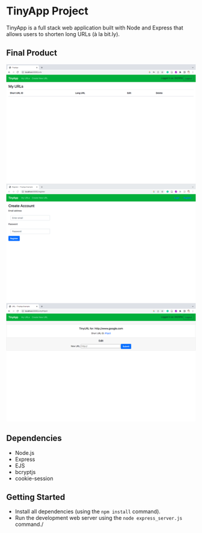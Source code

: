 # TinyApp Project

TinyApp is a full stack web application built with Node and Express that allows users to shorten long URLs (à la bit.ly).

## Final Product

!["My URLs"](/urls.png)
!["Register Page"](/register.png)
!["Edit Page"](/urls-id.png)

## Dependencies

- Node.js
- Express
- EJS
- bcryptjs
- cookie-session

## Getting Started

- Install all dependencies (using the `npm install` command).
- Run the development web server using the `node express_server.js` command./